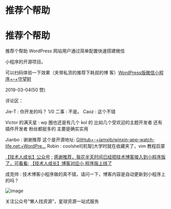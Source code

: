 # 推荐个帮助

# 推荐个帮助

推荐个帮助 WordPress 网站用户通过简单配置快速搭建微信

小程序的开源项目。

可以扫码体验一下效果（夹带私货的推荐下耗叔的博 客）[WordPress](https://www.watch-life.net/wordpress-weixin-app)[版微信小程序](https://www.watch-life.net/wordpress-weixin-app)[+–+](https://www.watch-life.net/wordpress-weixin-app)[守望轩](https://www.watch-life.net/wordpress-weixin-app)

2019-03-04(50 赞)

评论区：

Jie-T : 你开发的吗？ 1/0 二事 : 不是。 Caoz : 这个不错

Victor 的满天星 : wp 圈也还是有几个 kol 的 比如几个受欢迎的主题开发者 还有插件开发者 粉丝都挺多的 主要是确实实用

Jianbo : 谢谢推荐 这个是开源地址: [GitHub+-+iamxjb/winxin-app-watch-life.net:+WordPre...](https://github.com/iamxjb/winxin-app-watch-life.net) Robin : coolshell[机智]大学时就在收藏夹了，vim 教程启蒙

[【技术人成长】公众号](https://mp.weixin.qq.com/s?__biz=MzIzNDg4MTk0OQ%3D%3D&mid=2247483801&idx=1&sn=e1b7ca38d7274f9001efed06e3562517&chksm=e8eed76bdf995e7d1c9ce3cfbeb6f8346e63bb0c61f7a0f1e22dc297c6345d57117a95c1aff4&xtrack=1&scene=0&subscene=131&clicktime=1552063862&ascene=7&devicetype=android-25&version=2700033b&nettype=WIFI&abtest_cookie=BAABAAoACwASABMABAAjlx4AVpkeAMiZHgDWmR4AAAA%253D&lang=zh_CN&pass_ticket=zP%252B6QJicYpK7O8Qp7yktYGTKAaAg%252BiSsaSW1IxvPb8sFn4wSXriCnfZx7ArhQZ6%252B&wx_header=1) [:](https://mp.weixin.qq.com/s?__biz=MzIzNDg4MTk0OQ%3D%3D&mid=2247483801&idx=1&sn=e1b7ca38d7274f9001efed06e3562517&chksm=e8eed76bdf995e7d1c9ce3cfbeb6f8346e63bb0c61f7a0f1e22dc297c6345d57117a95c1aff4&xtrack=1&scene=0&subscene=131&clicktime=1552063862&ascene=7&devicetype=android-25&version=2700033b&nettype=WIFI&abtest_cookie=BAABAAoACwASABMABAAjlx4AVpkeAMiZHgDWmR4AAAA%253D&lang=zh_CN&pass_ticket=zP%252B6QJicYpK7O8Qp7yktYGTKAaAg%252BiSsaSW1IxvPb8sFn4wSXriCnfZx7ArhQZ6%252B&wx_header=1) [感谢推荐，我花半天时间已经把技术博客接入到小程序版了，可看看](https://mp.weixin.qq.com/s?__biz=MzIzNDg4MTk0OQ%3D%3D&mid=2247483801&idx=1&sn=e1b7ca38d7274f9001efed06e3562517&chksm=e8eed76bdf995e7d1c9ce3cfbeb6f8346e63bb0c61f7a0f1e22dc297c6345d57117a95c1aff4&xtrack=1&scene=0&subscene=131&clicktime=1552063862&ascene=7&devicetype=android-25&version=2700033b&nettype=WIFI&abtest_cookie=BAABAAoACwASABMABAAjlx4AVpkeAMiZHgDWmR4AAAA%253D&lang=zh_CN&pass_ticket=zP%252B6QJicYpK7O8Qp7yktYGTKAaAg%252BiSsaSW1IxvPb8sFn4wSXriCnfZx7ArhQZ6%252B&wx_header=1)[:](https://mp.weixin.qq.com/s?__biz=MzIzNDg4MTk0OQ%3D%3D&mid=2247483801&idx=1&sn=e1b7ca38d7274f9001efed06e3562517&chksm=e8eed76bdf995e7d1c9ce3cfbeb6f8346e63bb0c61f7a0f1e22dc297c6345d57117a95c1aff4&xtrack=1&scene=0&subscene=131&clicktime=1552063862&ascene=7&devicetype=android-25&version=2700033b&nettype=WIFI&abtest_cookie=BAABAAoACwASABMABAAjlx4AVpkeAMiZHgDWmR4AAAA%253D&lang=zh_CN&pass_ticket=zP%252B6QJicYpK7O8Qp7yktYGTKAaAg%252BiSsaSW1IxvPb8sFn4wSXriCnfZx7ArhQZ6%252B&wx_header=1) [【技术人成长】博客对应小 程序版上线了](https://mp.weixin.qq.com/s?__biz=MzIzNDg4MTk0OQ%3D%3D&mid=2247483801&idx=1&sn=e1b7ca38d7274f9001efed06e3562517&chksm=e8eed76bdf995e7d1c9ce3cfbeb6f8346e63bb0c61f7a0f1e22dc297c6345d57117a95c1aff4&xtrack=1&scene=0&subscene=131&clicktime=1552063862&ascene=7&devicetype=android-25&version=2700033b&nettype=WIFI&abtest_cookie=BAABAAoACwASABMABAAjlx4AVpkeAMiZHgDWmR4AAAA%253D&lang=zh_CN&pass_ticket=zP%252B6QJicYpK7O8Qp7yktYGTKAaAg%252BiSsaSW1IxvPb8sFn4wSXriCnfZx7ArhQZ6%252B&wx_header=1)

成克帅 : 技术博客小程序做的真不错，请问一下，博客内容是自动更新到小程序上的吗？

![image](img/Image_125.png)

关注公众号"懒人找资源"，星球资源一站式服务